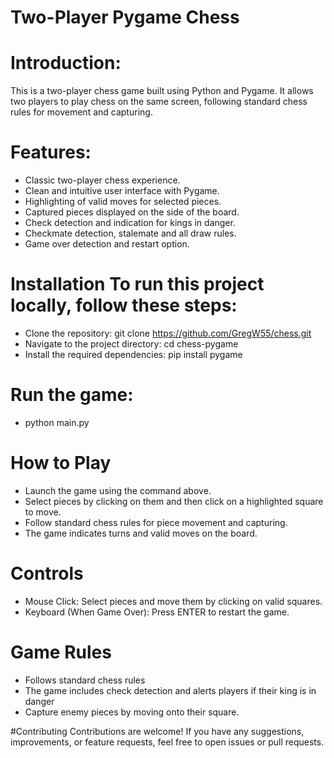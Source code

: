 # Two-Player Pygame Chess

# Introduction:

This is a two-player chess game built using Python and Pygame. It allows two players to play chess on the same screen, following standard chess rules for movement and capturing.

# Features:
- Classic two-player chess experience.
- Clean and intuitive user interface with Pygame.
- Highlighting of valid moves for selected pieces.
- Captured pieces displayed on the side of the board.
- Check detection and indication for kings in danger.
- Checkmate detection, stalemate and all draw rules.
- Game over detection and restart option.

# Installation To run this project locally, follow these steps:
- Clone the repository: git clone https://github.com/GregW55/chess.git
- Navigate to the project directory: cd chess-pygame
- Install the required dependencies: pip install pygame

# Run the game:
- python main.py

# How to Play
- Launch the game using the command above.
- Select pieces by clicking on them and then click on a highlighted square to move.
- Follow standard chess rules for piece movement and capturing.
- The game indicates turns and valid moves on the board.

# Controls
- Mouse Click: Select pieces and move them by clicking on valid squares.
- Keyboard (When Game Over): Press ENTER to restart the game.

# Game Rules
- Follows standard chess rules
- The game includes check detection and alerts players if their king is in danger
- Capture enemy pieces by moving onto their square.

#Contributing
Contributions are welcome! If you have any suggestions, improvements, or feature requests, feel free to open issues or pull requests.
